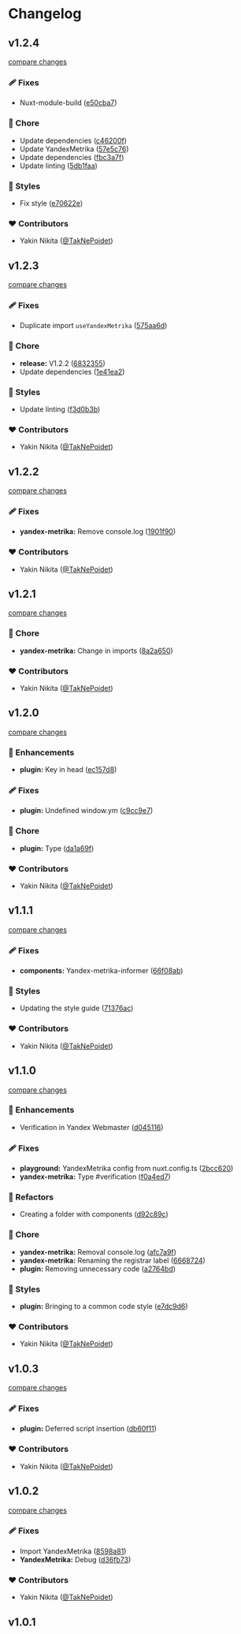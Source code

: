 # Changelog


## v1.2.4

[compare changes](https://github.com/TakNePoidet/nuxt-yandex-metrika/compare/v1.2.3...v1.2.4)

### 🩹 Fixes

- Nuxt-module-build ([e50cba7](https://github.com/TakNePoidet/nuxt-yandex-metrika/commit/e50cba7))

### 🏡 Chore

- Update dependencies ([c46200f](https://github.com/TakNePoidet/nuxt-yandex-metrika/commit/c46200f))
- Update YandexMetrika ([57e5c76](https://github.com/TakNePoidet/nuxt-yandex-metrika/commit/57e5c76))
- Update dependencies ([fbc3a7f](https://github.com/TakNePoidet/nuxt-yandex-metrika/commit/fbc3a7f))
- Update linting ([5db1faa](https://github.com/TakNePoidet/nuxt-yandex-metrika/commit/5db1faa))

### 🎨 Styles

- Fix style ([e70622e](https://github.com/TakNePoidet/nuxt-yandex-metrika/commit/e70622e))

### ❤️ Contributors

- Yakin Nikita ([@TakNePoidet](http://github.com/TakNePoidet))

## v1.2.3

[compare changes](https://github.com/TakNePoidet/nuxt-yandex-metrika/compare/v1.2.2...v1.2.3)

### 🩹 Fixes

- Duplicate import `useYandexMetrika` ([575aa6d](https://github.com/TakNePoidet/nuxt-yandex-metrika/commit/575aa6d))

### 🏡 Chore

- **release:** V1.2.2 ([6832355](https://github.com/TakNePoidet/nuxt-yandex-metrika/commit/6832355))
- Update dependencies ([1e41ea2](https://github.com/TakNePoidet/nuxt-yandex-metrika/commit/1e41ea2))

### 🎨 Styles

- Update linting ([f3d0b3b](https://github.com/TakNePoidet/nuxt-yandex-metrika/commit/f3d0b3b))

### ❤️ Contributors

- Yakin Nikita ([@TakNePoidet](http://github.com/TakNePoidet))

## v1.2.2

[compare changes](https://github.com/TakNePoidet/nuxt-yandex-metrika/compare/v1.2.1...v1.2.2)

### 🩹 Fixes

- **yandex-metrika:** Remove console.log ([1901f90](https://github.com/TakNePoidet/nuxt-yandex-metrika/commit/1901f90))

### ❤️ Contributors

- Yakin Nikita ([@TakNePoidet](http://github.com/TakNePoidet))

## v1.2.1

[compare changes](https://github.com/TakNePoidet/nuxt-yandex-metrika/compare/v1.2.0...v1.2.1)

### 🏡 Chore

- **yandex-metrika:** Change in imports ([8a2a650](https://github.com/TakNePoidet/nuxt-yandex-metrika/commit/8a2a650))

### ❤️ Contributors

- Yakin Nikita ([@TakNePoidet](http://github.com/TakNePoidet))

## v1.2.0

[compare changes](https://github.com/TakNePoidet/nuxt-yandex-metrika/compare/v1.1.1...v1.2.0)

### 🚀 Enhancements

- **plugin:** Key in head ([ec157d8](https://github.com/TakNePoidet/nuxt-yandex-metrika/commit/ec157d8))

### 🩹 Fixes

- **plugin:** Undefined window.ym ([c9cc9e7](https://github.com/TakNePoidet/nuxt-yandex-metrika/commit/c9cc9e7))

### 🏡 Chore

- **plugin:** Type ([da1a69f](https://github.com/TakNePoidet/nuxt-yandex-metrika/commit/da1a69f))

### ❤️ Contributors

- Yakin Nikita ([@TakNePoidet](http://github.com/TakNePoidet))

## v1.1.1

[compare changes](https://github.com/TakNePoidet/nuxt-yandex-metrika/compare/v1.1.0...v1.1.1)

### 🩹 Fixes

- **components:** Yandex-metrika-informer ([66f08ab](https://github.com/TakNePoidet/nuxt-yandex-metrika/commit/66f08ab))

### 🎨 Styles

- Updating the style guide ([71376ac](https://github.com/TakNePoidet/nuxt-yandex-metrika/commit/71376ac))

### ❤️ Contributors

- Yakin Nikita ([@TakNePoidet](http://github.com/TakNePoidet))

## v1.1.0

[compare changes](https://github.com/TakNePoidet/nuxt-yandex-metrika/compare/v1.0.3...v1.1.0)

### 🚀 Enhancements

- Verification in Yandex Webmaster ([d045116](https://github.com/TakNePoidet/nuxt-yandex-metrika/commit/d045116))

### 🩹 Fixes

- **playground:** YandexMetrika config from nuxt.config.ts ([2bcc620](https://github.com/TakNePoidet/nuxt-yandex-metrika/commit/2bcc620))
- **yandex-metrika:** Type #verification ([f0a4ed7](https://github.com/TakNePoidet/nuxt-yandex-metrika/commit/f0a4ed7))

### 💅 Refactors

- Creating a folder with components ([d92c89c](https://github.com/TakNePoidet/nuxt-yandex-metrika/commit/d92c89c))

### 🏡 Chore

- **yandex-metrika:** Removal console.log ([afc7a9f](https://github.com/TakNePoidet/nuxt-yandex-metrika/commit/afc7a9f))
- **yandex-metrika:** Renaming the registrar label ([6668724](https://github.com/TakNePoidet/nuxt-yandex-metrika/commit/6668724))
- **plugin:** Removing unnecessary code ([a2764bd](https://github.com/TakNePoidet/nuxt-yandex-metrika/commit/a2764bd))

### 🎨 Styles

- **plugin:** Bringing to a common code style ([e7dc9d6](https://github.com/TakNePoidet/nuxt-yandex-metrika/commit/e7dc9d6))

### ❤️ Contributors

- Yakin Nikita ([@TakNePoidet](http://github.com/TakNePoidet))

## v1.0.3

[compare changes](https://github.com/TakNePoidet/nuxt-yandex-metrika/compare/v1.0.2...v1.0.3)

### 🩹 Fixes

- **plugin:** Deferred script insertion ([db60f11](https://github.com/TakNePoidet/nuxt-yandex-metrika/commit/db60f11))

### ❤️ Contributors

- Yakin Nikita ([@TakNePoidet](http://github.com/TakNePoidet))

## v1.0.2

[compare changes](https://github.com/TakNePoidet/nuxt-yandex-metrika/compare/v1.0.1...v1.0.2)

### 🩹 Fixes

- Import YandexMetrika ([8598a81](https://github.com/TakNePoidet/nuxt-yandex-metrika/commit/8598a81))
- **YandexMetrika:** Debug ([d36fb73](https://github.com/TakNePoidet/nuxt-yandex-metrika/commit/d36fb73))

### ❤️ Contributors

- Yakin Nikita ([@TakNePoidet](http://github.com/TakNePoidet))

## v1.0.1

